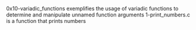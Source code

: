 0x10-variadic_functions exemplifies the usage of variadic functions to determine and manipulate unnamed function arguments
1-print_numbers.c is a function that prints numbers
